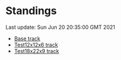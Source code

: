 # Standings

Last update: Sun Jun 20 20:35:00 GMT 2021

* [Base track](comps/Base/2021-06-20/standings.md)
* [Test12x12x6 track](comps/Test12x12x6/2021-06-20/standings.md)
* [Test18x22x9 track](comps/Test18x22x9/2021-06-20/standings.md)
